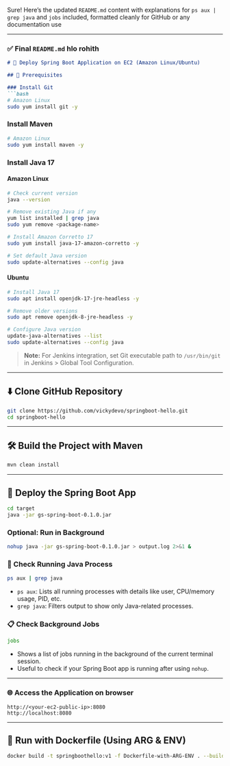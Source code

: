 Sure! Here’s the updated `README.md` content with explanations for `ps aux | grep java` and `jobs` included, formatted cleanly for GitHub or any documentation use

---

### ✅ Final `README.md` hlo rohith
```markdown
# 🚀 Deploy Spring Boot Application on EC2 (Amazon Linux/Ubuntu)

## 🧰 Prerequisites

### Install Git
```bash
# Amazon Linux
sudo yum install git -y
```

### Install Maven
```bash
# Amazon Linux
sudo yum install maven -y
```

### Install Java 17

#### Amazon Linux
```bash
# Check current version
java --version

# Remove existing Java if any
yum list installed | grep java
sudo yum remove <package-name>

# Install Amazon Corretto 17
sudo yum install java-17-amazon-corretto -y

# Set default Java version
sudo update-alternatives --config java
```

#### Ubuntu
```bash
# Install Java 17
sudo apt install openjdk-17-jre-headless -y

# Remove older versions
sudo apt remove openjdk-8-jre-headless -y

# Configure Java version
update-java-alternatives --list
sudo update-alternatives --config java
```

> **Note:** For Jenkins integration, set Git executable path to `/usr/bin/git` in Jenkins > Global Tool Configuration.

---

## ⬇️ Clone GitHub Repository

```bash
git clone https://github.com/vickydevo/springboot-hello.git
cd springboot-hello
```

---

## 🛠️ Build the Project with Maven

```bash
mvn clean install
```

---

## 🚀 Deploy the Spring Boot App

```bash
cd target
java -jar gs-spring-boot-0.1.0.jar
```

### Optional: Run in Background

```bash
nohup java -jar gs-spring-boot-0.1.0.jar > output.log 2>&1 &
```

### 🔎 Check Running Java Process

```bash
ps aux | grep java
```

- `ps aux`: Lists all running processes with details like user, CPU/memory usage, PID, etc.
- `grep java`: Filters output to show only Java-related processes.

### 📋 Check Background Jobs

```bash
jobs
```

- Shows a list of jobs running in the background of the current terminal session.
- Useful to check if your Spring Boot app is running after using `nohup`.

---

### 🌐 Access the Application on browser

```
http://<your-ec2-public-ip>:8080
http://localhost:8080
```

---

## 🐳 Run with Dockerfile (Using ARG & ENV)

```bash
docker build -t springboothello:v1 -f Dockerfile-with-ARG-ENV . --build-arg version=0.1.0
```


